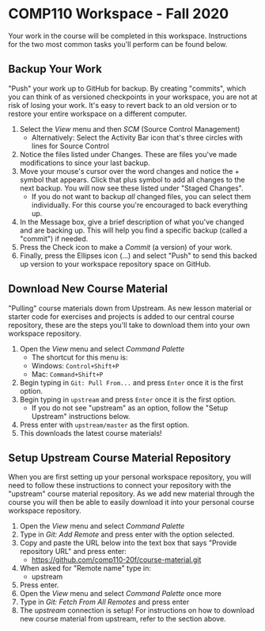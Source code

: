 # COMP110 Workspace - Fall 2020

Your work in the course will be completed in this workspace. Instructions for the two most common tasks you'll perform can be found below.

## Backup Your Work

"Push" your work up to GitHub for backup. By creating "commits", which you can think of as versioned checkpoints in your workspace, you are not at risk of losing your work. It's easy to revert back to an old version or to restore your entire workspace on a different computer.

1. Select the _View_ menu and then _SCM_ (Source Control Management)
   - Alternatively: Select the Activity Bar icon that's three circles with lines for Source Control
2. Notice the files listed under Changes. These are files you've made modifications to since your last backup.
3. Move your mouse's cursor over the word changes and notice the + symbol that appears. Click that plus symbol to add all changes to the next backup. You will now see these listed under "Staged Changes".
   - If you do not want to backup _all_ changed files, you can select them individually. For this course you're encouraged to back everything up.
4. In the Message box, give a brief description of what you've changed and are backing up. This will help you find a specific backup (called a "commit") if needed.
5. Press the Check icon to make a _Commit_ (a version) of your work.
6. Finally, press the Ellipses icon (...) and select "Push" to send this backed up version to your workspace repository space on GitHub.

## Download New Course Material

"Pulling" course materials down from Upstream. As new lesson material or starter code for exercises and projects is added to our central course repository, these are the steps you'll take to download them into your own workspace repository.

1. Open the _View_ menu and select _Command Palette_ 
   - The shortcut for this menu is:
   - Windows: `Control+Shift+P`
   - Mac: `Command+Shift+P`
2. Begin typing in `Git: Pull From...` and press `Enter` once it is the first option. 
3. Begin typing in `upstream` and press `Enter` once it is the first option.
   - If you do not see "upstream" as an option, follow the "Setup Upstream" instructions below.
4. Press enter with `upstream/master` as the first option.
5. This downloads the latest course materials!

## Setup Upstream Course Material Repository

When you are first setting up your personal workspace repository, you will need to follow these instructions to connect your repository with the "upstream" course material repository. As we add new material through the course you will then be able to easily download it into your personal course workspace repository.

1. Open the _View_ menu and select _Command Palette_
2. Type in _Git: Add Remote_ and press enter with the option selected.
3. Copy and paste the URL below into the text box that says "Provide repository URL" and press enter: 
   - https://github.com/comp110-20f/course-material.git
4. When asked for "Remote name" type in:
   - upstream
5. Press enter.
6. Open the _View_ menu and select _Command Palette_ once more
7. Type in _Git: Fetch From All Remotes_ and press enter
8. The _upstream_ connection is setup! For instructions on how to download new course material from upstream, refer to the section above.
